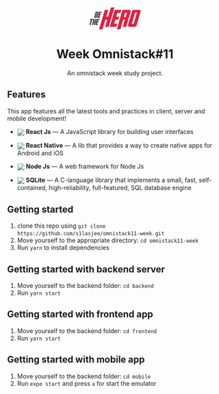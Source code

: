 
<h1 align="center">
<br>
  <img src="./frontend/src/assets/logo.svg" alt="Be The Hero" width="120">
<br>
<br>
  Week Omnistack#11
</h1>

<p align="center">An omnistack week study project.</p>

## Features
[//]: # (Add the features of your project here:)
This app features all the latest tools and practices in client, server and mobile development!

- <img src="https://cdn.worldvectorlogo.com/logos/react.svg" width="23" align="center"/> **React Js** — A JavaScript library for building user interfaces
- <img src="https://cdn.worldvectorlogo.com/logos/react.svg" width="23" align="center"/> **React Native** — A lib that provides a way to create native apps for Android and iOS

- <img src="https://cdn.worldvectorlogo.com/logos/nodejs.svg" align="center" width="23"/> **Node Js** — A web framework for Node Js

- <img src="https://dwglogo.com/wp-content/uploads/2018/03/SQLite_Vector_logo.png" width="35" align="center"/> **SQLite** — A C-language library that implements a small, fast, self-contained, high-reliability, full-featured, SQL database engine

## Getting started

1. clone this repo using `git clone https://github.com/s1lasjee/omnistack11-week.git`
2. Move yourself to the appropriate directory: `cd omnistack11-week`
3. Run `yarn` to install dependencies

## Getting started with backend server

1. Move yourself to the backend folder: `cd backend`
2. Run `yarn start`

## Getting started with frontend app

1. Move yourself to the backend folder: `cd frontend` 
2. Run `yarn start`

## Getting started with mobile app

1. Move yourself to the backend folder: `cd mobile` 
2. Run `expo start` and press `a` for start the emulator
